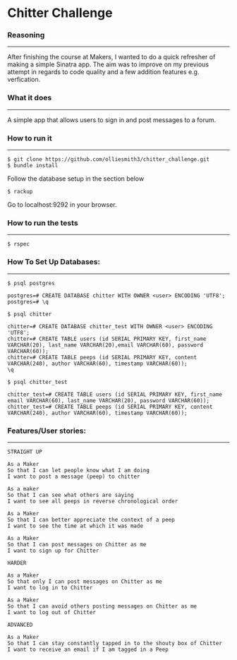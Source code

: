 Chitter Challenge
=================

### Reasoning
-------
After finishing the course at Makers, I wanted to do a quick refresher of making a simple Sinatra app. The aim was to improve on my previous attempt in regards to code quality and a few addition features e.g. verfication. 

### What it does
-------
A simple app that allows users to sign in and post messages to a forum.

### How to run it
-------
```
$ git clone https://github.com/olliesmith3/chitter_challenge.git
$ bundle install
```
Follow the database setup in the section below
```
$ rackup
```
Go to localhost:9292 in your browser.

### How to run the tests
-------
```
$ rspec
```
### How To Set Up Databases:
-------
```
$ psql postgres
```
```
postgres=# CREATE DATABASE chitter WITH OWNER <user> ENCODING 'UTF8';
postgres=# \q
```
```
$ psql chitter
```
```
chitter=# CREATE DATABASE chitter_test WITH OWNER <user> ENCODING 'UTF8';
chitter=# CREATE TABLE users (id SERIAL PRIMARY KEY, first_name VARCHAR(20), last_name VARCHAR(20),email VARCHAR(60), password VARCHAR(60));
chitter=# CREATE TABLE peeps (id SERIAL PRIMARY KEY, content VARCHAR(240), author VARCHAR(60), timestamp VARCHAR(60));
\q
```
```
$ psql chitter_test
```
```
chitter_test=# CREATE TABLE users (id SERIAL PRIMARY KEY, first_name email VARCHAR(60), last_name VARCHAR(20), password VARCHAR(60));
chitter_test=# CREATE TABLE peeps (id SERIAL PRIMARY KEY, content VARCHAR(240), author VARCHAR(60), timestamp VARCHAR(60));
```

### Features/User stories:
-------

```
STRAIGHT UP

As a Maker
So that I can let people know what I am doing  
I want to post a message (peep) to chitter

As a maker
So that I can see what others are saying  
I want to see all peeps in reverse chronological order

As a Maker
So that I can better appreciate the context of a peep
I want to see the time at which it was made

As a Maker
So that I can post messages on Chitter as me
I want to sign up for Chitter

HARDER

As a Maker
So that only I can post messages on Chitter as me
I want to log in to Chitter

As a Maker
So that I can avoid others posting messages on Chitter as me
I want to log out of Chitter

ADVANCED

As a Maker
So that I can stay constantly tapped in to the shouty box of Chitter
I want to receive an email if I am tagged in a Peep
```


  
